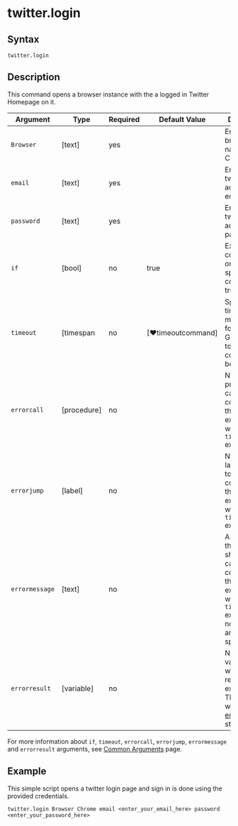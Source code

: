 ﻿# twitter.login

## Syntax

```G1ANT
twitter.login
```

## Description

This command opens a browser instance with the a logged in Twitter Homepage on it.

| Argument         | Type       | Required | Default Value                                               | Description |
| ---------------- | ---------- | -------- | ----------------------------------------------------------- | ----------- |
| `Browser`        | [text]     | yes      |                                                             | Enter the browser name. Ex., Chrome   |
| `email`          | [text]     | yes      |                                                             | Enter the twitter account login email.   |
| `password`       | [text]     | yes      |                                                             | Enter the twitter account login password.   |
| `if`             | [bool]     | no       | true                                                        | Executes the command only if a specified condition is true   |
| `timeout`        | [timespan  | no       | [♥timeoutcommand]                                           | Specifies time in milliseconds for G1ANT.Robot to wait for the command to be executed |
| `errorcall`      | [procedure]| no       |                                                             | Name of a procedure to call when the command throws an exception or when a given `timeout` expires |
| `errorjump`      | [label]    | no       |                                                             | Name of the label to jump to when the command throws an exception or when a given `timeout` expires |
| `errormessage`   | [text]     | no       |                                                             | A message that will be shown in case the command throws an exception or when a given `timeout` expires, and no `errorjump` argument is specified |
| `errorresult`    | [variable] | no       |                                                             | Name of a variable that will store the returned exception. The variable will be of [error](https://manual.g1ant.com/link/G1ANT.Language/G1ANT.Language/Structures/ErrorStructure.md) structure  |

For more information about `if`, `timeout`, `errorcall`, `errorjump`, `errormessage` and `errorresult` arguments, see [Common Arguments](https://manual.g1ant.com/link/G1ANT.Manual/appendices/common-arguments.md) page.

## Example

This simple script opens a twitter login page and sign in is done using the provided credentials.

```G1ANT
twitter.login Browser Chrome email <enter_your_email_here> password <enter_your_password_here>

```
